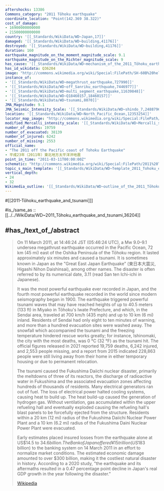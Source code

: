 ```yaml
---
aftershocks: 13386
Commons_category: "2011 Tōhoku earthquake"
coordinate_location: "Point(142.369 38.322)"
cost_of_damage:
- 16900000000000
- 21500000000000
country: '[[_Standards/WikiData/WD~Japan,17]]'
damaged: '[[_Standards/WikiData/WD~building,41176]]'
destroyed: '[[_Standards/WikiData/WD~building,41176]]'
duration: 160
earthquake_magnitude_on_the_moment_magnitude_scale: 9.1
earthquake_magnitude_on_the_Richter_magnitude_scale: 9
has_cause: '[[_Standards/WikiData/WD~mechanism_of_the_2011_Tōhoku_earthquake_and_tsunami,11526168]]'
has_id_wikidata: Q36204
image: "http://commons.wikimedia.org/wiki/Special:FilePath/SH-60B%20helicopter%20flies%20over%20Sendai.jpg"
instance_of:
- '[[_Standards/WikiData/WD~megathrust_earthquake,727990]]'
- '[[_Standards/WikiData/WD~off_Sanriku_earthquake,7446977]]'
- '[[_Standards/WikiData/WD~multi_segment_earthquake,11639848]]'
- '[[_Standards/WikiData/WD~Q18460157,18460157]]'
- '[[_Standards/WikiData/WD~tsunami,8070]]'
JMA_Magnitude: 9.1
JMA_Seismic_Intensity_Scale: '[[_Standards/WikiData/WD~shindo_7,24887965]]'
location: '[[_Standards/WikiData/WD~North_Pacific_Ocean,12353254]]'
locator_map_image: "http://commons.wikimedia.org/wiki/Special:FilePath/Map%20of%20Sendai%20Earthquake%202011.jpg"
modified_Mercalli_intensity_scale: '[[_Standards/WikiData/WD~Mercalli_scale_IX,23925706]]'
number_of_deaths: 19759
number_of_evacuated: 38139
number_of_injured: 6242
number_of_missing: 2553
official_name:
- "The 2011 off the Pacific coast of Tohoku Earthquake"
- 平成23年（2011年）東北地方太平洋沖地震
point_in_time: "2011-03-11T00:00:00Z"
schematic: "http://commons.wikimedia.org/wiki/Special:FilePath/2011%20Tohoku%20earthquake%20mechanism%20main.png"
topic_s_main_template: '[[_Standards/WikiData/WD~Template_2011_Tohoku_earthquake_and_tsunami_casualties_dead,8085604]]'
vertical_depth:
- 24
- 32
Wikimedia_outline: '[[_Standards/WikiData/WD~outline_of_the_2011_Tōhoku_earthquake_and_tsunami,11526167]]'
---
```


#[[2011-Tōhoku_earthquake_and_tsunami]]] 

#is_/same_as :: [[../../WikiData/WD~2011_Tōhoku_earthquake_and_tsunami,36204]] 

## #has_/text_of_/abstract 

> On 11 March 2011, at 14:46:24 JST (05:46:24 UTC), a Mw 9.0–9.1 undersea megathrust earthquake occurred in the Pacific Ocean, 72 km (45 mi) east of the Oshika Peninsula of the Tōhoku region. It lasted approximately six minutes and caused a tsunami. It is sometimes known in Japan as the "Great East Japan Earthquake" (東日本大震災, Higashi Nihon Daishinsai), among other names. The disaster is often referred to by its numerical date, 3.11 (read San ten Ichi-ichi in Japanese).
>
> It was the most powerful earthquake ever recorded in Japan, and the fourth most powerful earthquake recorded in the world since modern seismography began in 1900. The earthquake triggered powerful tsunami waves that may have reached heights of up to 40.5 meters (133 ft) in Miyako in Tōhoku's Iwate Prefecture, and which, in the Sendai area, traveled at 700 km/h (435 mph) and up to 10 km (6 mi) inland. Residents of Sendai had only eight to ten minutes of warning, and more than a hundred evacuation sites were washed away. The snowfall which accompanied the tsunami and the freezing temperature hindered rescue works greatly; for instance, Ishinomaki, the city with the most deaths, was 0 °C (32 °F) as the tsunami hit. The official figures released in 2021 reported 19,759 deaths, 6,242 injured, and 2,553 people missing, and a report from 2015 indicated 228,863 people were still living away from their home in either temporary housing or due to permanent relocation.
>
> The tsunami caused the Fukushima Daiichi nuclear disaster, primarily the meltdowns of three of its reactors, the discharge of radioactive water in Fukushima and the associated evacuation zones affecting hundreds of thousands of residents. Many electrical generators ran out of fuel. The loss of electrical power halted cooling systems, causing heat to build up. The heat build-up caused the generation of hydrogen gas. Without ventilation, gas accumulated within the upper refueling hall and eventually exploded causing the refueling hall's blast panels to be forcefully ejected from the structure. Residents within a 20 km (12 mi) radius of the Fukushima Daiichi Nuclear Power Plant and a 10 km (6.2 mi) radius of the Fukushima Daini Nuclear Power Plant were evacuated.
>
> Early estimates placed insured losses from the earthquake alone at US$14.5 to $34.6 billion. The Bank of Japan offered ¥15 trillion (US$183 billion) to the banking system on 14 March 2011 in an effort to normalize market conditions. The estimated economic damage amounted to over $300 billion, making it the costliest natural disaster in history. According to a 2020 study, "the earthquake and its aftermaths resulted in a 0.47 percentage point decline in Japan's real GDP growth in the year following the disaster."
>
> [Wikipedia](https://en.wikipedia.org/wiki/2011%20T%C5%8Dhoku%20earthquake%20and%20tsunami) 





